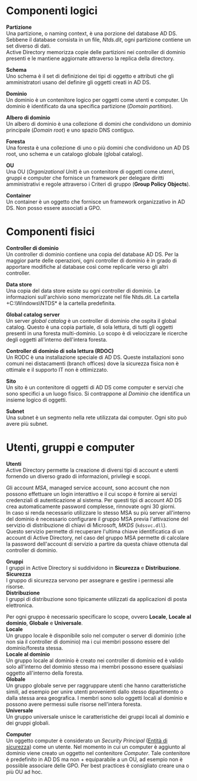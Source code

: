 # Componenti logici
**Partizione**  
Una partizione, o naming context, è una porzione del database AD DS. Sebbene il database consista in un file, *Ntds.dit*, ogni partizione contiene un set diverso di dati.  
Active Directory memorizza copie delle partizioni nei controller di dominio presenti e le mantiene aggiornate attraverso la replica della directory.

**Schema**  
Uno schema è il set di definizione dei tipi di oggetto e attributi che gli amministratori usano del definire gli oggetti creati in AD DS.  

**Dominio**  
Un dominio è un contenitore logico per oggetti come utenti e computer. Un dominio è identificato da una specifica partizione (*Domain partition*).

**Albero di dominio**  
Un albero di dominio è una collezione di domini che condividono un dominio principale (*Domain root*) e uno spazio DNS contiguo.  

**Foresta**  
Una foresta è una collezione di uno o più domini che condividono un AD DS root, uno schema e un catalogo globale (global catalog).  

**OU**  
Una OU (*Organizational Unit*) è un contenitore di oggetti come utenri, gruppi e computer che fornisce un framework per delegare diritti amministrativi e regole attraverso i Criteri di gruppo (**Group Policy Objects**).  

**Container**  
Un container è un oggetto che fornisce un framework organizzativo in AD DS. Non posso essere associati a GPO.  

# Componenti fisici
**Controller di dominio**  
Un controller di dominio contiene una copia del database AD DS. Per la maggior parte delle operazioni, ogni controller di dominio è in grado di apportare modifiche al database così come replicarle verso gli altri controller.  

**Data store**  
Una copia del data store esiste su ogni controller di dominio. Le informazioni sull'archivio sono memorizzate nel file Ntds.dit. La cartella +C:\Windows\NTDS* è la cartella predefinita.  

**Global catalog server**  
Un server *global catalog* è un controller di dominio che ospita il global catalog. Questo è una copia partiale, di sola lettura, di tutti gli oggetti presenti in una foresta multi-dominio. Lo scopo è di velocizzare le ricerche degli oggetti all'interno dell'intera foresta.  

**Controller di dominio di sola lettura (RDOC)**  
Un RODC è una installazione speciale di AD DS. Queste installazioni sono comuni nei distacamenti (branch offices) dove la sicurezza fisica non è ottimale e il supporto IT non è ottimizzato.  

**Sito**  
Un sito è un contenitore di oggetti di AD DS come computer e servizi che sono specifici a un luogo fisico. Si contrappone al *Dominio* che identifica un insieme logico di oggetti.  

**Subnet**  
Una subnet è un segmento nella rete utilizzata dai computer. Ogni sito può avere più subnet.  

# Utenti, gruppi e computer

**Utenti**  
Active Directory permette la creazione di diversi tipi di account e utenti fornendo un diverso grado di informazioni, privilegi e scopi.  

Gli account *MSA*, managed service account, sono account che non possono effettuare un login interattivo e il cui scopo è fornire ai servizi credenziali di autenticazione al sistema. Per questi tipi di account AD DS crea automaticamente password complesse, rinnovate ogni 30 giorni.  
In caso si renda necessario utilizzare lo stesso MSA su più server all'interno del dominio è necessario configurare il gruppo MSA previa l'attivazione del servizio di distribuzione di chiavi di Microsoft, *MKDS* (`kdssvc.dll`).  
Questo servizio permette di recuperare l'ultima chiave identificatica di un account di Active Directory, nel caso del gruppo MSA permette di calcolare la password dell'account di servizio a partire da questa chiave ottenuta dal controller di dominio.  

**Gruppi**  
I gruppi in Active Directory si suddividono in **Sicurezza** e **Distribuzione**.  
**Sicurezza**  
I gruppo di sicurezza servono per assegnare e gestire i permessi alle risorse.  
**Distribuzione**  
I gruppi di distribuzione sono tipicamente utilizzati da applicazioni di posta elettronica.  

Per ogni gruppo è necessario specificare lo scope, ovvero **Locale**, **Locale al dominio**, **Globale** e **Universale**.  
**Locale**  
Un gruppo locale è disponibile solo nel computer o server di dominio (che non sia il controller di dominio) ma i cui membri possono essere del dominio/foresta stessa.  
**Locale al dominio**  
Un gruppo locale al dominio è creato nei controller di dominio ed è valido solo all'interno del dominio stesso ma i membri possono essere qualsiasi oggetto all'interno della foresta.  
**Globale**  
Un gruppo globale serve per raggruppare utenti che hanno caratteristiche simili, ad esempio per unire utenti provenienti dallo stesso dipartimento o dalla stessa area geografica. I membri sono solo oggetti locali al dominio e possono avere permessi sulle risorse nell'intera foresta.  
**Universale**  
Un gruppo universale unisce le caratteristiche dei gruppi locali al dominio e dei gruppi globali.  

**Computer**  
Un oggetto computer è considerato un *Security Principal* ([Entità di sicurezza](https://learn.microsoft.com/it-it/windows-server/identity/ad-ds/manage/understand-security-principals)) come un utente. Nel momento in cui un computer è aggiunto al dominio viene creato un oggetto nel contenitore *Computer*. Tale contenitore è predefinito in AD DS ma non + equiparabile a un OU, ad esempio non è possiible associare delle GPO. Per best practices è consigliato creare una o più OU ad hoc.  



